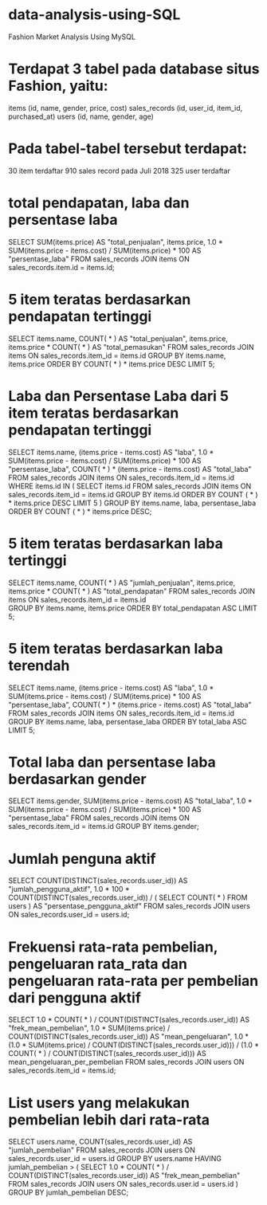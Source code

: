 # data-analysis-using-SQL
Fashion Market Analysis Using MySQL

# Terdapat 3 tabel pada database situs Fashion, yaitu:
items (id, name, gender, price, cost)
sales_records (id, user_id, item_id, purchased_at)
users (id, name, gender, age)
# Pada tabel-tabel tersebut terdapat:
30 item terdaftar
910 sales record pada Juli 2018
325 user terdaftar


# total pendapatan, laba dan persentase laba
SELECT SUM(items.price) AS "total_penjualan", items.price, 
  1.0 * SUM(items.price - items.cost) / SUM(items.price) * 100 AS "persentase_laba"
FROM sales_records
JOIN items
ON sales_records.item.id = items.id;

# 5 item teratas berdasarkan pendapatan tertinggi
SELECT items.name, COUNT( * ) AS "total_penjualan", items.price,
       items.price * COUNT( * ) AS "total_pemasukan"
FROM sales_records
JOIN items
ON sales_records.item_id = items.id
GROUP BY items.name, items.price
ORDER BY COUNT( * ) * items.price DESC
LIMIT 5;

# Laba dan Persentase Laba dari 5 item teratas berdasarkan pendapatan tertinggi
SELECT items.name, (items.price - items.cost) AS "laba",
  1.0 * SUM(items.price - items.cost) / SUM(items.price) * 100 AS "persentase_laba",
  COUNT( * ) * (items.price - items.cost) AS "total_laba"
FROM sales_records
JOIN items
ON sales_records.item_id = items.id
WHERE items.id IN (
  SELECT items.id
  FROM sales_records
  JOIN items
  ON sales_records.item_id = items.id
  GROUP BY items.id
  ORDER BY COUNT ( * ) * items.price DESC
  LIMIT 5
  )
GROUP BY items.name, laba, persentase_laba
ORDER BY COUNT ( * ) * items.price DESC;

# 5 item teratas berdasarkan  laba tertinggi
SELECT items.name, COUNT( * ) AS "jumlah_penjualan", items.price,
       items.price * COUNT( * ) AS "total_pendapatan"
FROM sales_records
JOIN items
ON sales_records.item_id = items.id  
GROUP BY items.name, items.price
ORDER BY total_pendapatan ASC
LIMIT 5;

# 5 item teratas berdasarkan laba terendah
SELECT items.name, (items.price - items.cost) AS "laba",
  1.0 * SUM(items.price - items.cost) / SUM(items.price) * 100 AS "persentase_laba",
  COUNT( * ) * (items.price - items.cost) AS "total_laba"
FROM sales_records
JOIN items
ON sales_records.item_id = items.id
GROUP BY items.name, laba, persentase_laba
ORDER BY total_laba ASC
LIMIT 5;

# Total laba dan persentase laba berdasarkan gender
SELECT items.gender, SUM(items.price - items.cost) AS "total_laba",
  1.0 * SUM(items.price - items.cost) / SUM(items.price) * 100 AS "persentase_laba"
FROM sales_records
JOIN items
ON sales_records.item_id = items.id
GROUP BY items.gender;

# Jumlah penguna aktif
SELECT COUNT(DISTINCT(sales_records.user_id)) AS "jumlah_pengguna_aktif",
  1.0 * 100 * COUNT(DISTINCT(sales_records.user_id)) / (
  SELECT COUNT( * )
  FROM users
  )
  AS "persentase_pengguna_aktif"
FROM sales_records
JOIN users
ON sales_records.user_id = users.id;

# Frekuensi rata-rata pembelian, pengeluaran rata_rata dan pengeluaran rata-rata per pembelian dari pengguna aktif
SELECT 1.0 * COUNT( * ) / COUNT(DISTINCT(sales_records.user_id)) AS "frek_mean_pembelian",
  1.0 * SUM(items.price) / COUNT(DISTINCT(sales_records.user_id)) AS "mean_pengeluaran",
  1.0 * (1.0 * SUM(items.price) / COUNT(DISTINCT(sales_records.user_id))) / 
  (1.0 * COUNT( * ) / COUNT(DISTINCT(sales_records.user_id))) AS mean_pengeluaran_per_pembelian
FROM sales_records
JOIN users
ON sales_records.item_id = items.id;  

# List users yang melakukan pembelian lebih dari rata-rata
SELECT users.name, COUNT(sales_records.user_id) AS "jumlah_pembelian"
FROM sales_records
JOIN users
ON sales_records.user_id = users.id
GROUP BY users.name
HAVING jumlah_pembelian > (
    SELECT 1.0 * COUNT( * ) / COUNT(DISTINCT(sales_records.user_id)) AS "frek_mean_pembelian"
    FROM sales_records
    JOIN users
    ON sales_records.user.id = users.id
    )
GROUP BY jumlah_pembelian DESC;
